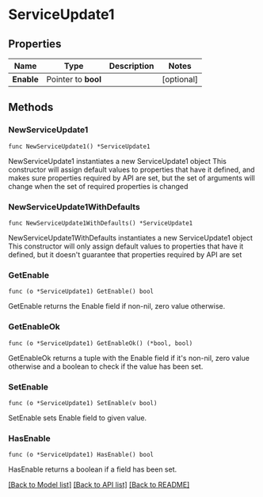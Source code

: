 # ServiceUpdate1

## Properties

Name | Type | Description | Notes
------------ | ------------- | ------------- | -------------
**Enable** | Pointer to **bool** |  | [optional] 

## Methods

### NewServiceUpdate1

`func NewServiceUpdate1() *ServiceUpdate1`

NewServiceUpdate1 instantiates a new ServiceUpdate1 object
This constructor will assign default values to properties that have it defined,
and makes sure properties required by API are set, but the set of arguments
will change when the set of required properties is changed

### NewServiceUpdate1WithDefaults

`func NewServiceUpdate1WithDefaults() *ServiceUpdate1`

NewServiceUpdate1WithDefaults instantiates a new ServiceUpdate1 object
This constructor will only assign default values to properties that have it defined,
but it doesn't guarantee that properties required by API are set

### GetEnable

`func (o *ServiceUpdate1) GetEnable() bool`

GetEnable returns the Enable field if non-nil, zero value otherwise.

### GetEnableOk

`func (o *ServiceUpdate1) GetEnableOk() (*bool, bool)`

GetEnableOk returns a tuple with the Enable field if it's non-nil, zero value otherwise
and a boolean to check if the value has been set.

### SetEnable

`func (o *ServiceUpdate1) SetEnable(v bool)`

SetEnable sets Enable field to given value.

### HasEnable

`func (o *ServiceUpdate1) HasEnable() bool`

HasEnable returns a boolean if a field has been set.


[[Back to Model list]](../README.md#documentation-for-models) [[Back to API list]](../README.md#documentation-for-api-endpoints) [[Back to README]](../README.md)



